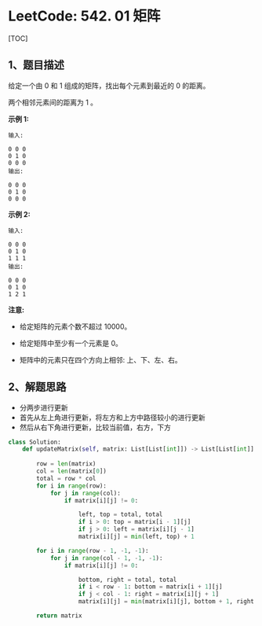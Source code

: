 # LeetCode: 542. 01 矩阵

[TOC]

## 1、题目描述

给定一个由 0 和 1 组成的矩阵，找出每个元素到最近的 0 的距离。

两个相邻元素间的距离为 1 。

**示例 1:** 

```
输入:

0 0 0
0 1 0
0 0 0
输出:

0 0 0
0 1 0
0 0 0
```

**示例 2:** 

```
输入:

0 0 0
0 1 0
1 1 1
输出:

0 0 0
0 1 0
1 2 1
```



**注意:**

- 给定矩阵的元素个数不超过 10000。

- 给定矩阵中至少有一个元素是 0。

- 矩阵中的元素只在四个方向上相邻: 上、下、左、右。

## 2、解题思路

- 分两步进行更新
- 首先从左上角进行更新，将左方和上方中路径较小的进行更新
- 然后从右下角进行更新，比较当前值，右方，下方



```python
class Solution:
    def updateMatrix(self, matrix: List[List[int]]) -> List[List[int]]:
        
        row = len(matrix)
        col = len(matrix[0])
        total = row * col
        for i in range(row):
            for j in range(col):
                if matrix[i][j] != 0:

                    left, top = total, total
                    if i > 0: top = matrix[i - 1][j]
                    if j > 0: left = matrix[i][j - 1]
                    matrix[i][j] = min(left, top) + 1

        for i in range(row - 1, -1, -1):
            for j in range(col - 1, -1, -1):
                if matrix[i][j] != 0:

                    bottom, right = total, total
                    if i < row - 1: bottom = matrix[i + 1][j]
                    if j < col - 1: right = matrix[i][j + 1]
                    matrix[i][j] = min(matrix[i][j], bottom + 1, right + 1)

        return matrix
```

